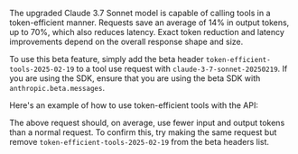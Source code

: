 The upgraded Claude 3.7 Sonnet model is capable of calling tools in a token-efficient manner. Requests save an average of 14% in output tokens, up to 70%, which also reduces latency. Exact token reduction and latency improvements depend on the overall response shape and size.

To use this beta feature, simply add the beta header `token-efficient-tools-2025-02-19` to a tool use request with `claude-3-7-sonnet-20250219`. If you are using the SDK, ensure that you are using the beta SDK with `anthropic.beta.messages`.

Here's an example of how to use token-efficient tools with the API:

The above request should, on average, use fewer input and output tokens than a normal request. To confirm this, try making the same request but remove `token-efficient-tools-2025-02-19` from the beta headers list.